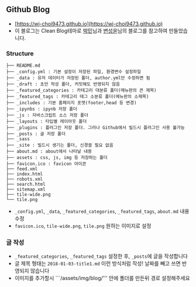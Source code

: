 
## Github Blog
- [https://wj-choi9473.github.io](https://wj-choi9473.github.io)
- 이 블로그는 Clean Blog테마로 [박민](https://github.com/isme2n/isme2n.github.io)님과 [변성윤](https://github.com/zzsza/zzsza.github.io)님의 블로그를 참고하여 만들었습니다.

### Structure

```
├── README.md
├── _config.yml : 기본 설정이 저장된 파일, 환경변수 설정파일
├── _data : 유저 데이터가 저장된 폴더, author.yml만 수정하면 됨
├── _draft : 초안 작성 폴더, 커밋해도 반영되지 않음
├── _featured_categories : 카테고리 대분류 폴더(메뉴판의 큰 제목)
├── _featured_tags : 카테고리 태그 소분류 폴더(메뉴판의 소제목)
├── _includes : 기본 홈페이지 포맷(footer,head 등 변경)
├── _ipynbs : ipynb 저장 폴더
├── _js : 자바스크립트 소스 저장 폴더
├── _layouts : 타입별 레이아웃 폴더
├── _plugins : 플러그인 저장 폴더. 그러나 Github에서 빌드시 플러그인 사용 불가능
├── _posts : 글 저장 폴더
├── _sass
├── _site : 빌드시 생기는 폴더, 신경쓸 필요 없음
├── about.md : about에서 나타날 내용
├── assets : css, js, img 등 저장하는 폴더
├── favicon.ico : favicon 아이콘
├── feed.xml
├── index.html
├── robots.xml
├── search.html
├── sitemap.xml
├── tile-wide.png
└── tile.png
```

- ```_config.yml```, ```_data```, ```_featured_categories```, ```_featured_tags```, ```about.md``` 내용 수정
- ```favicon.ico```, ```tile-wide.png```, ```tile.png``` 원하는 이미지로 설정


### 글 작성
- ```_featured_categories```, ```_featured_tags``` 설정한 후, ```_posts```에 글을 작성합니다
- 글 제목 형태는 ```2018-01-03-title1.md``` 이런 방식처럼 작성! 날짜를 빼고 쓰면 반영되지 않습니다
- 이미지를 추가할시 ```/assets/img/blog/''' 안에 폴더를 만든뒤 경로 설정해주세요

